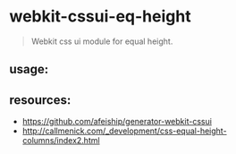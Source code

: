# webkit-cssui-eq-height
> Webkit css ui module for equal height.

## usage:

## resources:
+ https://github.com/afeiship/generator-webkit-cssui
+ http://callmenick.com/_development/css-equal-height-columns/index2.html
